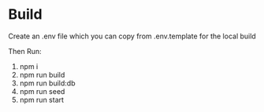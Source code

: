 # Build
Create an .env file which you can copy from .env.template for the local build

Then Run:
1. npm i
2. npm run build
3. npm run build:db
4. npm run seed
5. npm run start